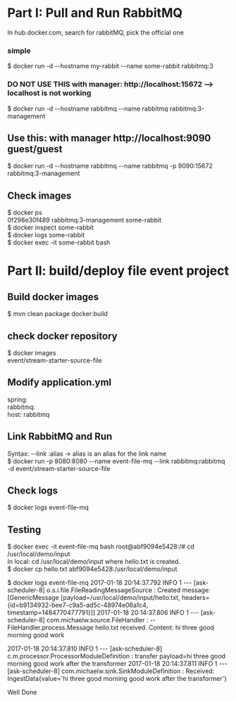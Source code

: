 
# Part I: Pull and Run RabbitMQ
In hub.docker.com, search for rabbitMQ, pick the official one
### simple
$ docker run -d --hostname my-rabbit --name some-rabbit rabbitmq:3

### DO NOT USE THIS with manager: http://localhost:15672 --> localhost is not working
$ docker run -d --hostname rabbitmq --name rabbitmq rabbitmq:3-management

## Use this: with manager http://localhost:9090  guest/guest
$ docker run -d --hostname rabbitmq --name rabbitmq -p 9090:15672 rabbitmq:3-management

## Check images
$ docker ps   
0f298e30f489        rabbitmq:3-management  some-rabbit   
$ docker inspect some-rabbit   
$ docker logs some-rabbit   
$ docker exec -it some-rabbit bash   

# Part II: build/deploy file event project
## Build docker images
$ mvn clean package docker:build

## check docker repository
$ docker images   
  event/stream-starter-source-file 

## Modify application.yml
   
spring:         
  rabbitmq:   
    host: rabbitmq   
      
## Link RabbitMQ and Run 
Syntax: --link <name or id>:alias -> alias is an alias for the link name   
$ docker run -p 8080:8080 --name event-file-mq --link rabbitmq:rabbitmq -d event/stream-starter-source-file 

## Check logs
$ docker logs event-file-mq

## Testing
$ docker exec -it event-file-mq bash
root@abf9094e5428:/# cd /usr/local/demo/input    
In local: cd /usr/local/demo/input where hello.txt is created.  
$ docker cp hello.txt abf9094e5428:/usr/local/demo/input   

$ docker logs event-file-mq
2017-01-18 20:14:37.792  INFO 1 --- [ask-scheduler-8] o.s.i.file.FileReadingMessageSource      : Created message: [GenericMessage [payload=/usr/local/demo/input/hello.txt, headers={id=b9134932-bee7-c9a5-ad5c-48974e06a1c4, timestamp=1484770477791}]]
2017-01-18 20:14:37.806  INFO 1 --- [ask-scheduler-8] com.michaelw.source.FileHandler          :  -- FileHandler.process.Message hello.txt received. Content: hi three
good morning
good work

2017-01-18 20:14:37.810  INFO 1 --- [ask-scheduler-8] c.m.processor.ProcessorModuleDefinition  : transfer payload=hi three
good morning
good work
 after the transformer
2017-01-18 20:14:37.811  INFO 1 --- [ask-scheduler-8] com.michaelw.sink.SinkModuleDefinition   : Received: IngestData{value='hi three
good morning
good work
 after the transformer'}

Well Done

